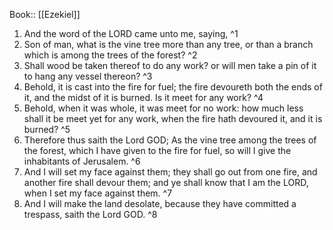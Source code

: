  Book:: [[Ezekiel]]
 1. And the word of the LORD came unto me, saying, ^1
 2. Son of man, what is the vine tree more than any tree, or than a branch which is among the trees of the forest? ^2
 3. Shall wood be taken thereof to do any work? or will men take a pin of it to hang any vessel thereon? ^3
 4. Behold, it is cast into the fire for fuel; the fire devoureth both the ends of it, and the midst of it is burned. Is it meet for any work? ^4
 5. Behold, when it was whole, it was meet for no work: how much less shall it be meet yet for any work, when the fire hath devoured it, and it is burned? ^5
 6. Therefore thus saith the Lord GOD; As the vine tree among the trees of the forest, which I have given to the fire for fuel, so will I give the inhabitants of Jerusalem. ^6
 7. And I will set my face against them; they shall go out from one fire, and another fire shall devour them; and ye shall know that I am the LORD, when I set my face against them. ^7
 8. And I will make the land desolate, because they have committed a trespass, saith the Lord GOD. ^8
